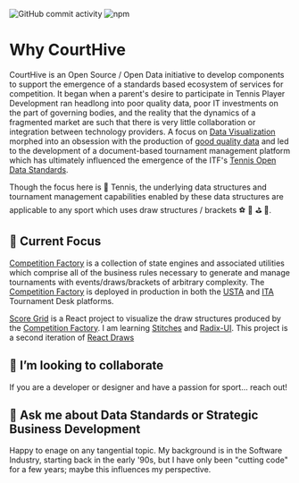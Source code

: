 
<!--
![Follow](https://img.shields.io/twitter/follow/courthive?color=%231DA1F2&logo=Twitter&style=flat-square)
-->

![GitHub commit activity](https://img.shields.io/github/commit-activity/m/CourtHive/tods-competition-factory)
![npm](https://img.shields.io/npm/dm/tods-competition-factory)


# Why CourtHive

CourtHive is an Open Source / Open Data initiative to develop components to support the emergence of a standards based ecosystem of services for competition.  It began when a parent's desire to participate in Tennis Player Development ran headlong into poor quality data, poor IT investments on the part of governing bodies, and the reality that the dynamics of a fragmented market are such that there is very little collaboration or integration between technology providers.  A focus on [Data Visualization](http://tennisvisuals.com/) morphed into an obsession with the production of [good quality data](https://courthive.medium.com/toss-tennis-open-software-standards) and led to the development of a document-based tournament management platform which has ultimately influenced the emergence of the ITF's [Tennis Open Data Standards](https://itftennis.atlassian.net/wiki/spaces/TODS/overview).

Though the focus here is 🎾 Tennis, the underlying data structures and tournament management capabilities enabled by these data structures are applicable to any sport which uses draw structures / brackets ⚽ 🏀 ⛳ 🏅.


## 🎸 Current Focus

[Competition Factory](https://courthive.github.io/tods-competition-factory/) is a collection of state engines and associated utilities which comprise all of the business rules necessary to generate and manage tournaments with events/draws/brackets of arbitrary complexity.  The [Competition Factory](https://courthive.github.io/tods-competition-factory/) is deployed in production in both the [USTA](https://tournamentdesk.usta.com/) and [ITA](https://tournamentdesk.wearecollegetennis.com/login) Tournament Desk platforms.

[Score Grid](https://courthive.github.io/tods-score-grid/) is a React project to visualize the draw structures produced by the [Competition Factory](https://courthive.github.io/tods-competition-factory/). I am learning [Stitches](https://stitches.dev/) and [Radix-UI](https://www.radix-ui.com/). This project is a second iteration of [React Draws](https://courthive.github.io/tods-react-draws/example)

## 👯 I’m looking to collaborate

If you are a developer or designer and have a passion for sport... reach out!

## 💬 Ask me about Data Standards or Strategic Business Development

Happy to enage on any tangential topic.  My background is in the Software Industry, starting back in the early '90s, but I have only been "cutting code" for a few years; maybe this influences my perspective.

